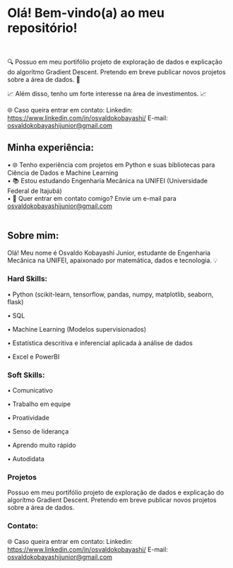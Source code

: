 # Olá! Bem-vindo(a) ao meu repositório!
<br>

🔍 Possuo em meu portifólio projeto de exploração de dados e explicação do algorítmo Gradient Descent. Pretendo em breve publicar novos projetos sobre a área de dados. 🤖

📈 Além disso, tenho um forte interesse na área de investimentos. 📈

🌐 Caso queira entrar em contato:
Linkedin: https://www.linkedin.com/in/osvaldokobayashi/
E-mail: osvaldokobayashijunior@gmail.com

## Minha experiência:
• 🌐 Tenho experiência com projetos em Python e suas bibliotecas para Ciência de Dados e Machine Learning<br>
• 📚 Estou estudando Engenharia Mecânica na UNIFEI (Universidade Federal de Itajubá) <br>
• 📧 Quer entrar em contato comigo? Envie um e-mail para osvaldokobayashijunior@gmail.com <br>
<br>

## Sobre mim:
Olá! Meu nome é Osvaldo Kobayashi Junior, estudante de Engenharia Mecânica na UNIFEI, apaixonado por matemática, dados e tecnologia. 💡<br>

### Hard Skills:
• Python (scikit-learn, tensorflow, pandas, numpy, matplotlib, seaborn, flask)

• SQL

• Machine Learning (Modelos supervisionados)

• Estatística descritiva e inferencial aplicada à análise de dados

• Excel e PowerBI
<br>
### Soft Skills:
• Comunicativo

• Trabalho em equipe

• Proatividade

• Senso de liderança

• Aprendo muito rápido

• Autodidata
<br>

### Projetos

Possuo em meu portifólio projeto de exploração de dados e explicação do algorítmo Gradient Descent. Pretendo em breve publicar novos projetos sobre a área de dados.

### Contato:

🌐 Caso queira entrar em contato:
Linkedin: https://www.linkedin.com/in/osvaldokobayashi/
E-mail: osvaldokobayashijunior@gmail.com
